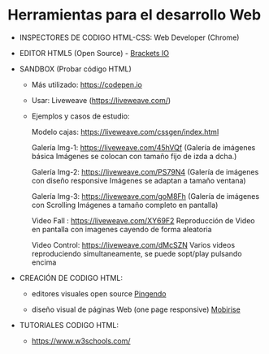 # Herramientas para el desarrollo Web 

* INSPECTORES DE CODIGO HTML-CSS: Web Developer (Chrome)

* EDITOR HTML5 (Open Source) - [Brackets IO](http://brackets.io) 

* SANDBOX (Probar código HTML)

  - Más utilizado: https://codepen.io 

  - Usar: Liveweave (https://liveweave.com/) 

  - Ejemplos y casos de estudio:
  
    Modelo cajas: https://liveweave.com/cssgen/index.html 

    Galería Img-1: https://liveweave.com/45hVQf (Galería de imágenes básica
Imágenes se colocan con tamaño fijo de izda a dcha.) 

    Galería Img-2: https://liveweave.com/PS79N4  (Galería de imágenes con diseño responsive
Imágenes se adaptan a tamaño ventana) 

    Galería Img-3: https://liveweave.com/goM8Fh (Galería de imágenes con Scrolling
Imágenes a tamaño completo en pantalla) 
    
    Video Fall : https://liveweave.com/XY69F2 Reproducción de Video en pantalla con imagenes cayendo de forma aleatoria 
    
    Video Control: https://liveweave.com/dMcSZN Varios videos reproduciendo simultaneamente, se puede sopt/play pulsando encima


* CREACIÓN DE CODIGO HTML:

  - editores visuales open source [Pingendo](https://pingendo.com)

  - diseño visual de páginas Web (one page responsive) [Mobirise](https://mobirise.com/es/)
  

* TUTORIALES CODIGO HTML:
  - https://www.w3schools.com/ 
